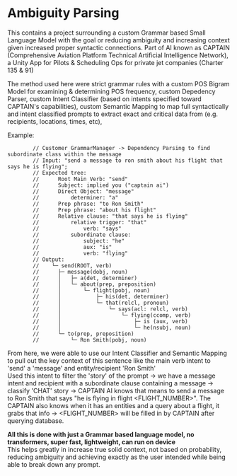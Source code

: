 # Ambiguity Parsing
This contains a project surrounding a custom Grammar based Small Language Model with the goal or reducing ambiguity and increasing context given increased proper syntactic connections. 
Part of AI known as CAPTAIN (Comprehensive Aviation Platform Technical Artificial Intelligence Network), a Unity App for Pilots & Scheduling Ops for private jet companies (Charter 135 & 91) 

The method used here were strict grammar rules with a custom POS Bigram Model for examining & determining POS frequency, custom Depedency Parser, custom Intent Classifier (based on intents specified toward CAPTAIN's capabilities), custom Semantic Mapping to map full syntactically and intent classified prompts to extract exact and critical data from (e.g. recipients, locations, times, etc), 

Example:
```
        // Customer GrammarManager -> Dependency Parsing to find subordinate class within the message
        // Input: "send a message to ron smith about his flight that says he is flying";
        // Expected tree:
        //      Root Main Verb: "send"
        //      Subject: implied you ("captain ai")
        //      Direct Object: "message"
        //          determiner: "a"
        //      Prep phrase: "to Ron Smith"
        //      Prep phrase: "about his flight"
        //      Relative clause: "that says he is flying"
        //          relative trigger: "that"
        //              verb: "says"
        //          subordinate clause:
        //              subject: "he"
        //              aux: "is"
        //              verb: "flying"
        // Output:
        //    └─ send(ROOT, verb)
        //      ├─ message(dobj, noun)
        //      │   ├─ a(det, determiner)
        //      │   └─ about(prep, preposition)
        //      │       └─ flight(pobj, noun)
        //      │           ├─ his(det, determiner)
        //      │           └─ that(relcl, pronoun)
        //      │               └─ says(acl: relcl, verb)
        //      │                   └─ flying(ccomp, verb)
        //      │                       ├─ is (aux, verb)
        //      │                       └─ he(nsubj, noun)
        //      └─ to(prep, preposition)
        //          └─ Ron Smith(pobj, noun)
```
From here, we were able to use our Intent Classifier and Semantic Mapping to pull out the key context of this sentence like the main verb intent to 'send' a 'message' and entity/recipient 'Ron Smith'<br>
Used this intent to filter the 'story' of the prompt -> we have a message intent and recipient with a subordinate clause containing a message -> classify 'CHAT' story 
-> CAPTAIN AI knows that means to send a message to Ron Smith that says "he is flying in flight <FLIGHT_NUMBER>". The CAPTAIN also knows when it has an entities and a query about a flight, it grabs that info -> <FLIGHT_NUMBER> will be filled in by CAPTAIN after querying database.<br>

**All this is done with just a Grammar based language model, no transformers, super fast, lightweight, can run on device** <br>
This helps greatly in increase true solid context, not based on probability, reducing ambiguity and achieving exactly as the user intended while being able to break down any prompt.

